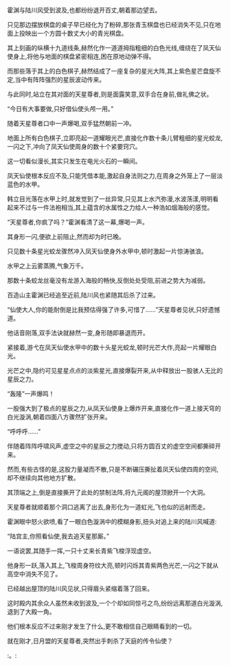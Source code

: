 
霍渊与陆川风受到波及,也都纷纷退开百丈,朝着那边望去。

只见那边摆放棋盘的桌子早已经化为了粉碎,那张青玉棋盘也已经消失不见,只在地面上投映出一个方圆十数丈大小的青光棋盘。

其上刻画的纵横十九道线条,赫然化作一道道拇指粗细的白色光线,缠绕在了凤天仙使身上,将他与地面的棋盘紧密相连,困在原地动弹不得。

而那些落于其上的白色棋子,赫然结成了一座复杂的星光大阵,其上紫色星芒盘旋不定,当中有阵阵强烈的星辰波动传来。

与此同时,站立在其对面的天星尊者,则是面露笑意,双手合在身前,做礼佛之状。

“今日有大事要做,只好借仙使头颅一用。”

随着天星尊者口中一声爆喝,双手猛然朝前一冲。

地面上所有白色棋子,立即亮起一道耀眼光芒,直接化作数十条儿臂粗细的星光蛟龙,一闪之下,冲向了凤天仙使周身的数十个紧要窍穴。

这一切看似漫长,其实只发生在电光火石的一瞬间。

凤天仙使根本反应不及,只能凭借本能,激起自身法则之力,在周身之外笼上了一层淡蓝色的水甲。

韩立目光落在水甲上时,就发觉到了一丝异常,只见其上水汽弥漫,水波荡漾,明明看起来不过与一件法袍相当,其上蕴含的水属性之力给人一种浩如烟海般的感觉。

“天星尊者,你疯了吗？”霍渊看清了这一幕,爆喝一声。

其身形一闪,便欲上前阻止,然而却为时已晚。

只见数十条星光蛟龙骤然冲入凤天仙使身外水甲中,顿时激起一片惊涛骇浪。

水甲之上云雾蒸腾,气象万千。

那数十条蛟龙丝毫没有龙游入海般的畅快,反倒处处受阻,前进之势大为减弱。

百造山主霍渊已经追至近前,陆川风也紧随其后杀了过来。

“仙使大人,你的能耐倒是比我预估得强了许多,可惜了……”天星尊者见状,只好遗憾道。

他话音刚落,双手法诀就赫然一变,身形随即暴退而开。

紧接着,游弋在凤天仙使水甲中的数十头星光蛟龙,顿时光芒大作,亮起一片耀眼白光。

光芒之中,隐约可见星星点点的淡紫星光,直接爆裂开来,从中释放出一股骇人无比的星辰之力。

“轰隆”一声爆鸣！

一股强大到了极点的星辰之力,从凤天仙使身上爆炸开来,直接化作一道上接天穹的白光漩涡,朝着四面八方骤然扩张开来。

“呼呼呼……”

伴随着阵阵呼啸风声,虚空之中的星辰之力搅动,只将方圆百丈的虚空空间都撕碎开来。

然而,有些古怪的是,这股力量凝而不散,只是不断碾压撕扯着凤天仙使四周的空间,却不继续向其他地方扩散。

其顶端之上,倒是直接撕开了此处的禁制法阵,将九元阁的屋顶掀开一个大洞。

天星尊者就顺着那个洞口逃离了出去,身形化为一道虹光,飞也似的远射而走。

霍渊眼中怒火欲喷,看了一眼白色漩涡中的模糊身影,扭头对追上来的陆川风喊道:

“陆宫主,你照看仙使,我去追天星那厮。”

一语说罢,其随手一挥,一只十丈来长青紫飞梭浮现虚空。

他身形一跃,落入其上,飞梭周身符纹大亮,顿时闪烁其青紫两色光芒,一闪之下就从高空中消失不见了。

已经越出屋顶的陆川风见状,只得眉头紧缩着落了回来。

这时殿内其余众人虽然未收到波及,一个个却如同惊弓之鸟,纷纷远离那道白光漩涡,退到了大殿一角。

他们根本反应不过来刚才发生了什么,更不敢相信自己眼睛看到的一切。

就在刚才,日月盟的天星尊者,突然出手刺杀了天庭的传令仙使？

:。: